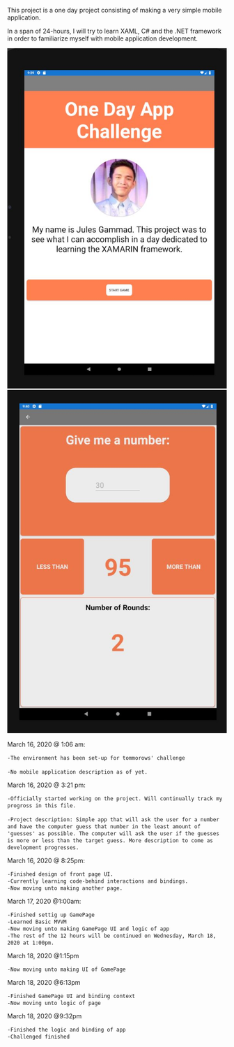 This project is a one day project consisting of making a very simple mobile application.

In a span of 24-hours, I will try to learn XAML, C# and the .NET framework in order to familiarize myself with mobile application development.

![](MainPage.JPG)
![](GamePage.JPG)

March 16, 2020 @ 1:06 am:

	-The environment has been set-up for tommorows' challenge

	-No mobile application description as of yet.

March 16, 2020 @ 3:21 pm:

	-Officially started working on the project. Will continually track my progross in this file.

	-Project description: Simple app that will ask the user for a number and have the computer guess that number in the least amount of 'guesses' as possible. The computer will ask the user if the guesses is more or less than the target guess. More description to come as development progresses.

March 16, 2020 @ 8:25pm:

	-Finished design of front page UI.
	-Currently learning code-behind interactions and bindings.
	-Now moving unto making another page.

March 17, 2020 @1:00am:

	-Finished settig up GamePage
	-Learned Basic MVVM
	-Now moving unto making GamePage UI and logic of app 
	-The rest of the 12 hours will be continued on Wednesday, March 18, 2020 at 1:00pm.
	
March 18, 2020 @1:15pm
	
	-Now moving unto making UI of GamePage
	
March 18, 2020 @6:13pm

	-Finished GamePage UI and binding context
	-Now moving unto logic of page

March 18, 2020 @9:32pm

	-Finished the logic and binding of app
	-Challenged finished
	
